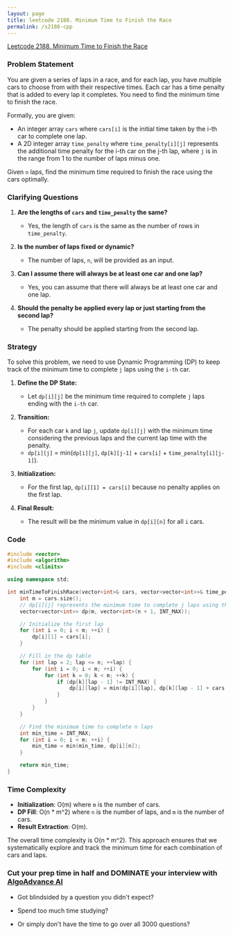```yaml
---
layout: page
title: leetcode 2188. Minimum Time to Finish the Race
permalink: /s2188-cpp
---
```

[Leetcode 2188. Minimum Time to Finish the Race](https://algoadvance.github.io/algoadvance/l2188)
### Problem Statement

You are given a series of laps in a race, and for each lap, you have multiple cars to choose from with their respective times. Each car has a time penalty that is added to every lap it completes. You need to find the minimum time to finish the race.

Formally, you are given:
- An integer array `cars` where `cars[i]` is the initial time taken by the i-th car to complete one lap.
- A 2D integer array `time_penalty` where `time_penalty[i][j]` represents the additional time penalty for the i-th car on the j-th lap, where `j` is in the range from 1 to the number of laps minus one.

Given `n` laps, find the minimum time required to finish the race using the cars optimally.

### Clarifying Questions

1. **Are the lengths of `cars` and `time_penalty` the same?**
   - Yes, the length of `cars` is the same as the number of rows in `time_penalty`.

2. **Is the number of laps fixed or dynamic?**
   - The number of laps, `n`, will be provided as an input.

3. **Can I assume there will always be at least one car and one lap?**
   - Yes, you can assume that there will always be at least one car and one lap.

4. **Should the penalty be applied every lap or just starting from the second lap?**
   - The penalty should be applied starting from the second lap.

### Strategy

To solve this problem, we need to use Dynamic Programming (DP) to keep track of the minimum time to complete `j` laps using the `i-th` car. 

1. **Define the DP State:**
   - Let `dp[i][j]` be the minimum time required to complete `j` laps ending with the `i-th` car.

2. **Transition:**
   - For each car `k` and lap `j`, update `dp[i][j]` with the minimum time considering the previous laps and the current lap time with the penalty.
   - `dp[i][j]` = min(`dp[i][j]`, `dp[k][j-1]` + `cars[i]` + `time_penalty[i][j-1]`).

3. **Initialization:**
   - For the first lap, `dp[i][1] = cars[i]` because no penalty applies on the first lap.

4. **Final Result:**
   - The result will be the minimum value in `dp[i][n]` for all `i` cars.

### Code

```cpp
#include <vector>
#include <algorithm>
#include <climits>

using namespace std;

int minTimeToFinishRace(vector<int>& cars, vector<vector<int>>& time_penalty, int n) {
    int m = cars.size();
    // dp[i][j] represents the minimum time to complete j laps using the i-th car last
    vector<vector<int>> dp(m, vector<int>(n + 1, INT_MAX));

    // Initialize the first lap
    for (int i = 0; i < m; ++i) {
        dp[i][1] = cars[i];
    }

    // Fill in the dp table
    for (int lap = 2; lap <= n; ++lap) {
        for (int i = 0; i < m; ++i) {
            for (int k = 0; k < m; ++k) {
                if (dp[k][lap - 1] != INT_MAX) {
                    dp[i][lap] = min(dp[i][lap], dp[k][lap - 1] + cars[i] + time_penalty[i][lap - 2]);
                }
            }
        }
    }

    // Find the minimum time to complete n laps
    int min_time = INT_MAX;
    for (int i = 0; i < m; ++i) {
        min_time = min(min_time, dp[i][n]);
    }

    return min_time;
}
```

### Time Complexity

- **Initialization**: O(m) where `m` is the number of cars.
- **DP Fill**: O(n * m^2) where `n` is the number of laps, and `m` is the number of cars.
- **Result Extraction**: O(m).

The overall time complexity is O(n * m^2). This approach ensures that we systematically explore and track the minimum time for each combination of cars and laps.




### Cut your prep time in half and DOMINATE your interview with [AlgoAdvance AI](https://algoAdvance.com)

- Got blindsided by a question you didn't expect?

- Spend too much time studying?

- Or simply don't have the time to go over all 3000 questions?

